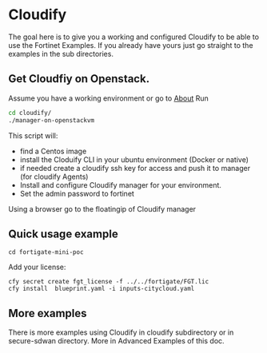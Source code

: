 # Cloudify 

The goal here is to give you a working and configured Cloudify to be able to use the Fortinet Examples.
If you already have yours just go straight to the examples in the sub directories.


## Get Cloudfiy on Openstack.

Assume you have a working environment or go to [About](About.md)
Run 
```bash
cd cloudify/
./manager-on-openstackvm 
```
This script will:
 * find a Centos image
 * install the Cloduify CLI in your ubuntu environment (Docker or native)
 * if needed create a cloudify ssh key for access and push it to manager (for cloudify Agents)
 * Install and configure Cloudify manager for your environment.
 * Set the admin password to fortinet
 
Using a browser go to the floatingip of Cloudify manager

## Quick usage example
```shell
cd fortigate-mini-poc
```
Add your license:
```shell
cfy secret create fgt_license -f ../../fortigate/FGT.lic 
cfy install  blueprint.yaml -i inputs-citycloud.yaml
```

## More examples

There is more examples using Cloudify in cloudify subdirectory or in secure-sdwan directory.
More in Advanced Examples of this doc.
